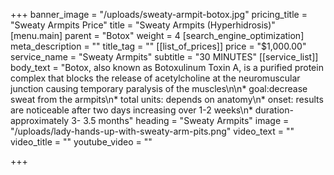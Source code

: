 +++
banner_image = "/uploads/sweaty-armpit-botox.jpg"
pricing_title = "Sweaty Armpits Price"
title = "Sweaty Armpits (Hyperhidrosis)"
[menu.main]
parent = "Botox"
weight = 4
[search_engine_optimization]
meta_description = ""
title_tag = ""
[[list_of_prices]]
price = "$1,000.00"
service_name = "Sweaty Armpits"
subtitle = "30 MINUTES"
[[service_list]]
body_text = "Botox, also known as Botoxulinum Toxin A, is a purified protein complex that blocks the release of acetylcholine at the neuromuscular junction causing temporary paralysis of the muscles\n\n* goal:decrease sweat from the armpits\n* total units: depends on anatomy\n* onset: results are noticeable after two days increasing over 1-2 weeks\n* duration- approximately 3- 3.5 months"
heading = "Sweaty Armpits"
image = "/uploads/lady-hands-up-with-sweaty-arm-pits.png"
video_text = ""
video_title = ""
youtube_video = ""

+++
